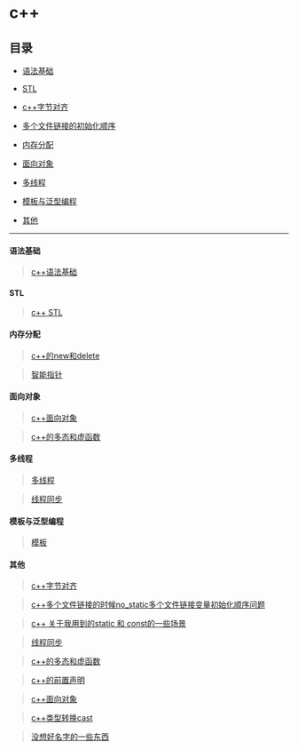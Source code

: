 # c++ 

## 目录

* [语法基础](#语法基础)

* [STL](#STL)

* [c++字节对齐](#c++字节对齐)

* [多个文件链接的初始化顺序](#多个文件链接的初始化顺序)

* [内存分配](#内存分配)

* [面向对象](#面向对象)

* [多线程](#多线程)

* [模板与泛型编程](#模板与泛型编程)

* [其他](#其他)

---

#### 语法基础

> [c++语法基础](./C++学习.md)

#### STL

> [c++ STL](./C++STL.md)

#### 内存分配

> [c++的new和delete](./c++内存管理.md)

> [智能指针](./c++智能指针.md)

#### 面向对象

>[c++面向对象](./c++面向对象.md)

>[c++的多态和虚函数](./c++的多态和虚函数.md)

#### 多线程

> [多线程](./c++11多线程.md)

> [线程同步](./线程同步.md)

#### 模板与泛型编程

> [模板](./c++模板与泛型编程.md)

#### 其他

> [c++字节对齐](./C++字节对齐.md)

> [c++多个文件链接的时候no_static多个文件链接变量初始化顺序问题](./c++多个文件链接初始化顺序问题.md)

> [c++ 关于我用到的static 和 const的一些场景](./c++类中使用static和const.md)

> [线程同步](./线程同步.md)

> [c++的多态和虚函数](./c++的多态和虚函数.md)

> [c++的前置声明](./c++的前置声明.md)

> [c++面向对象](./c++面向对象.md)

> [c++类型转换cast](./c++类中使用static和const.md)

> [没想好名字的一些东西](./c++其他.md)